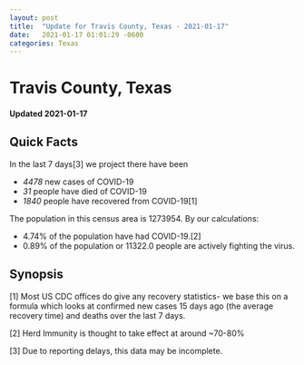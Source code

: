 ```yaml
---
layout: post
title:  "Update for Travis County, Texas - 2021-01-17"
date:   2021-01-17 01:01:29 -0600
categories: Texas
---
```


# Travis County, Texas
#### Updated 2021-01-17

## Quick Facts

In the last 7 days[3] we project there have been
- *4478* new cases of COVID-19
- *31* people have died of COVID-19
- *1840* people have recovered from COVID-19[1]

The population in this census area is 1273954. By our calculations:
- 4.74% of the population have had COVID-19.[2]
- 0.89% of the population or 11322.0 people are actively fighting the virus.

## Synopsis




[1] Most US CDC offices do give any recovery statistics- we base this on a formula which looks at confirmed new cases
15 days ago (the average recovery time) and deaths over the last 7 days.

[2] Herd Immunity is thought to take effect at around ~70-80%

[3] Due to reporting delays, this data may be incomplete.
 
    